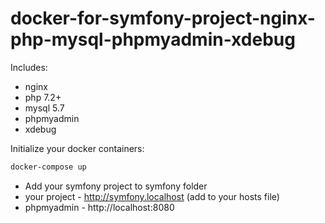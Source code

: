# docker-for-symfony-project-nginx-php-mysql-phpmyadmin-xdebug

Includes:
- nginx
- php 7.2+
- mysql 5.7
- phpmyadmin
- xdebug

Initialize your docker containers:
~~~ bash
docker-compose up
~~~

- Add your symfony project to symfony folder
- your project - http://symfony.localhost (add to your hosts file)
- phpmyadmin - http://localhost:8080
